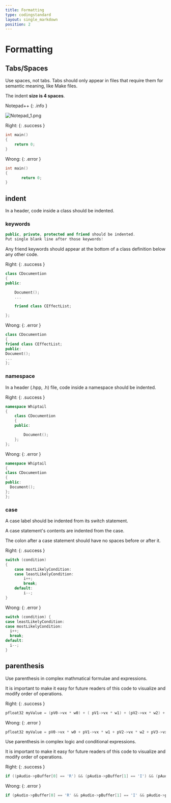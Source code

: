 ```yaml
---
title: Formatting
type: codingstandard
layout: single_markdown
position: 2
---
```

# Formatting

## Tabs/Spaces

Use spaces, not tabs. Tabs should only appear in files that require them for semantic meaning, like Make files.

The indent **size is 4 spaces**.

Notepad++
{: .info }

![Notepad_1.png](/Wiki/images/standards.coding/Notepad_1.png)

Right:
{: .success }

```cpp
int main()
{
    return 0;
}
```

Wrong:
{: .error }

```cpp
int main() 
{
       return 0;
}
```

## indent

In a header, code inside a class should be indented.

### keywords

```cpp
public, private, protected and friend should be indented.
Put single blank line after those keywords!
```

Any friend keywords should appear at the bottom of a class definition below any other code.

Right:
{: .success }

```cpp
class CDocumention
{
public:

    Document();
    ...

    friend class CEffectList;

};
```

Wrong:
{: .error }

```cpp
class CDocumention
{
friend class CEffectList;
public:
Document();
...
};
```

### namespace

In a header (.hpp, .h) file, code inside a namespace should be indented.

Right:
{: .success }

```cpp
namespace Whiptail
{
    class CDocumention
    {
    public:

        Document();
    };
};
```

Wrong:
{: .error }

```cpp
namespace Whiptail
{
class CDocumention
{
public:
  Document();
};
};
```

### case

A case label should be indented from its switch statement.

A case statement's contents are indented from the case.

The colon after a case statement should have no spaces before or after it.

Right:
{: .success }

```cpp
switch (condition)
{
    case mostLikelyCondition:
    case leastLikelyCondition:
        i++;
        break;
    default:
        i--;
}
```

Wrong:
{: .error }

```cpp
switch (condition) {
case leastLikelyCondition:
case mostLikelyCondition:
  i++;
  break;
default:
  i--;
}
```

## parenthesis

Use parenthesis in complex mathmatical formulae and expressions.

It is important to make it easy for future readers of this code to visualize and modify order of operations.

Right:
{: .success }

```cpp
pfloat32 myValue = (pV0->vx * w0) + ( pV1->vx * w1) + (pV2->vx * w2) + (pV3->vx * w3);
```

Wrong:
{: .error }

```cpp
pfloat32 myValue = pV0->vx * w0 + pV1->vx * w1 + pV2->vx * w2 + pV3->vx * w3;
```

Use parenthesis in complex logic and conditional expressions.

It is important to make it easy for future readers of this code to visualize and modify order of operations.

Right:
{: .success }

```cpp
if ((pAudio->pBuffer[0] == 'R') && (pAudio->pBuffer[1] == 'I') && (pAudio->pBuffer[2] == 'F') && (pAudio->pBuffer[3] == 'F'))
```

Wrong:
{: .error }

```cpp
if (pAudio->pBuffer[0] == 'R' && pAudio->pBuffer[1] == 'I' && pAudio->pBuffer[2] == 'F' && pAudio->pBuffer[3] == 'F')
```
